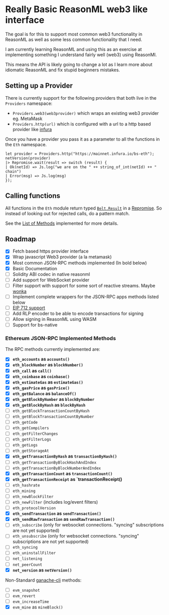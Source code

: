 # Really Basic ReasonML web3 like interface

The goal is for this to support most common web3 functionality in ReasonML as well as some less common functionality that I need.

I am currently learning ReasonML and using this as an exercise at implementing something I understand fairly well (web3) using ReasonMl.

This means the API is likely going to change a lot as I learn more about idiomatic ReasonML and fix stupid beginners mistakes.

## Setting up a Provider

There is currently support for the following providers that both live in the `Providers` namespace:

- `Providers.web3(web3provider)` which wraps an existing web3 provider eg. MetaMask
- `Providers.http(url)` which is configured with a url to a http based provider like [infura](https://infura.io)

Once you have a provider you pass it as a parameter to all the functions in the `Eth` namespace.

```reasonml
let provider = Providers.http("https://mainnet.infura.io/bs-eth");
netVersion(provider)
|> Repromise.wait(result => switch (result) {
| Ok(netId) => Js.log("we are on the " ++ string_of_int(netId) ++ " chain")
| Error(msg) => Js.log(msg)
});
```

## Calling functions

All functions in the `Eth` module return typed [`Belt.Result`](https://bucklescript.github.io/bucklescript/api/Belt.Result.html) in a [Repromise](https://aantron.github.io/repromise/). So instead of looking out for rejected calls, do a pattern match.

See the [List of Methods](#ethereum-json-rpc-implemented-methods) implemented for more details.

## Roadmap

- [x] Fetch based https provider interface
- [x] Wrap javascript Web3 provider (a la metamask)
- [x] Most common JSON-RPC methods implemented (In bold below)
- [x] Basic Documentation
- [ ] Solidity ABI codec in native reasonml
- [ ] Add support for WebSocket provider
- [ ] Filter support with support for some sort of reactive streams. Maybe [wonka](https://github.com/kitten/wonka)
- [ ] Implement complete wrappers for the JSON-RPC apps methods listed below
- [ ] [EIP 712 support](https://eips.ethereum.org/EIPS/eip-712)
- [ ] Add RLP encoder to be able to encode transactions for signing
- [ ] Allow signing in ReasonML using WASM
- [ ] Support for bs-native

### Ethereum JSON-RPC Implemented Methods

The RPC methods currently implemented are:

- [x] **`eth_accounts` as `accounts()`**
- [x] **`eth_blockNumber` as `blockNumber()`**
- [x] **`eth_call` as `call()`**
- [x] **`eth_coinbase` as `coinbase()`**
- [x] **`eth_estimateGas` as `estimateGas()`**
- [x] **`eth_gasPrice` as `gasPrice()`**
- [x] **`eth_getBalance` as `balanceOf()`**
- [x] **`eth_getBlockByNumber` as `blockByNumber`**
- [x] **`eth_getBlockByHash` as `blockByHash`**
- [ ] `eth_getBlockTransactionCountByHash`
- [ ] `eth_getBlockTransactionCountByNumber`
- [ ] `eth_getCode`
- [ ] `eth_getCompilers`
- [ ] `eth_getFilterChanges`
- [ ] `eth_getFilterLogs`
- [ ] `eth_getLogs`
- [ ] `eth_getStorageAt`
- [x] **`eth_getTransactionByHash` as `transactionByHash()`**
- [ ] `eth_getTransactionByBlockHashAndIndex`
- [ ] `eth_getTransactionByBlockNumberAndIndex`
- [x] **`eth_getTransactionCount` as `transactionCount()`**
- [x] **`eth_getTransactionReceipt` as `transactionReceipt()**
- [ ] `eth_hashrate`
- [ ] `eth_mining`
- [ ] `eth_newBlockFilter`
- [ ] `eth_newFilter` (includes log/event filters)
- [ ] `eth_protocolVersion`
- [x] **`eth_sendTransaction` as `sendTransaction()`**
- [x] **`eth_sendRawTransaction` as `sendRawTransaction()`**
- [ ] `eth_subscribe` (only for websocket connections. "syncing" subscriptions are not yet supported)
- [ ] `eth_unsubscribe` (only for websocket connections. "syncing" subscriptions are not yet supported)
- [ ] `eth_syncing`
- [ ] `eth_uninstallFilter`
- [ ] `net_listening`
- [ ] `net_peerCount`
- [x] **`net_version` as `netVersion()`**

Non-Standard [ganache-cli](https://github.com/trufflesuite/ganache-cli) methods:

- [ ] `evm_snapshot`
- [ ] `evm_revert`
- [ ] `evm_increaseTime`
- [x] `evm_mine` as `mineBlock()`
